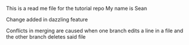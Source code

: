 This is a read me file for the tutorial repo
My name is Sean

Change added in dazzling feature

Conflicts in merging are caused when one branch edits a line in a file and the other branch deletes said file